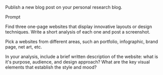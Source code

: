 Publish a new blog post on your personal research blog.

Prompt

Find three one-page websites that display innovative layouts or design techniques. Write a short analysis of each one and post a screenshot. 

Pick a websites from different areas, such an portfolio, infographic, brand page, net art, etc.

In your analysis, include a brief written description of the website: what is it's purpose, audience, and design approach? What are the key visual elements that establish the style and mood? 



